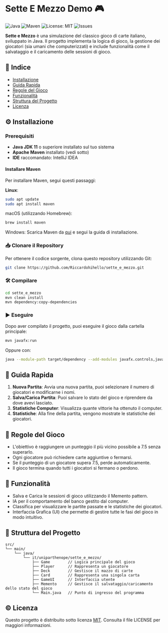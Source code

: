 # Sette E Mezzo Demo 🎮
![Java](https://img.shields.io/badge/Java-17-blue.svg)
![Maven](https://img.shields.io/badge/Maven-3.6.3-blue.svg)
![License: MIT](https://img.shields.io/badge/License-MIT-yellow.svg)
![Issues](https://img.shields.io/github/issues/Riccardohihello/sette_e_mezzo)

**Sette e Mezzo** è una simulazione del classico gioco di carte italiano, sviluppato in Java. Il progetto implementa la logica di gioco, la gestione dei giocatori (sia umani che computerizzati) e include funzionalità come il salvataggio e il caricamento delle sessioni di gioco.

## 📄 Indice

- [Installazione](#installazione)
- [Guida Rapida](#guida-rapida)
- [Regole del Gioco](#regole-del-gioco)
- [Funzionalità](#funzionalità)
- [Struttura del Progetto](#struttura-del-progetto)
- [Licenza](#licenza)

## ⚙️ Installazione
### Prerequisiti

- **Java JDK 11** o superiore installato sul tuo sistema
- **Apache Maven** installato (vedi sotto)
- **IDE** raccomandato: IntelliJ IDEA

#### Installare Maven
Per installare Maven, segui questi passaggi:

**Linux**:
``` bash
sudo apt update
sudo apt install maven
```

macOS (utilizzando Homebrew):

``` bash
brew install maven
```

Windows: Scarica Maven da [qui](https://maven.apache.org/download.cgi) e segui la guida di installazione.

### 📥 Clonare il Repository

Per ottenere il codice sorgente, clona questo repository utilizzando Git:

```bash
git clone https://github.com/Riccardohihello/sette_e_mezzo.git
```

### 🛠️ Compilare
```bash
cd sette_e_mezzo
mvn clean install
mvn dependency:copy-dependencies
```
### ▶️ Eseguire

Dopo aver compilato il progetto, puoi eseguire il gioco dalla cartella principale:
``` bash
mvn javafx:run
```
Oppure con:
``` bash
java --module-path target/dependency --add-modules javafx.controls,javafx.fxml -cp target/sette_e_mezzo-1.0-SNAPSHOT.jar it.uniparthenope.sette_e_mezzo.Main
```

## 🚀 Guida Rapida
1. **Nuova Partita**: Avvia una nuova partita, puoi selezionare il numero di giocatori e modificarne i nomi.
2. **Salva/Carica Partita**: Puoi salvare lo stato del gioco e riprendere da dove avevi lasciato.
3. **Statistiche Computer**: Visualizza quante vittorie ha ottenuto il computer.
4. **Statistiche**: Alla fine della partita, vengono mostrate le statistiche dei giocatori.

## 📏 Regole del Gioco
- L'obiettivo è raggiungere un punteggio il più vicino possibile a 7.5 senza superarlo.
- Ogni giocatore può richiedere carte aggiuntive o fermarsi.
- Se il punteggio di un giocatore supera 7.5, perde automaticamente.
- Il gioco termina quando tutti i giocatori si fermano o perdono.

## 🔧 Funzionalità
- Salva e Carica le sessioni di gioco utilizzando il Memento pattern.
- IA per il comportamento del banco gestito dal computer.
- Classifica per visualizzare le partite passate e le statistiche dei giocatori.
- Interfaccia Grafica (UI) che permette di gestire tutte le fasi del gioco in modo intuitivo.

## 📂 Struttura del Progetto

``` less
src/
└── main/
    └── java/
        └── it/uniparthenope/sette_e_mezzo/
            ├── Game        // Logica principale del gioco
            ├── Player      // Rappresenta un giocatore
            ├── Deck        // Gestisce il mazzo di carte
            ├── Card        // Rappresenta una singola carta
            ├── GameUI      // Interfaccia utente
            ├── Memento     // Gestisce il salvataggio/caricamento dello stato del gioco
            └── Main.java   // Punto di ingresso del programma

```

## © Licenza
Questo progetto è distribuito sotto licenza [MIT](https://choosealicense.com/licenses/mit/). Consulta il file LICENSE per maggiori informazioni.
